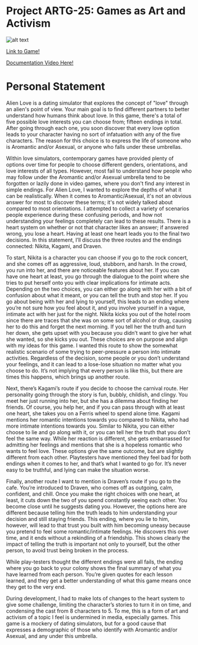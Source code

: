 # Project ARTG-25: Games as Art and Activism
![alt text](https://tasiann.github.io/new_title.PNG)

[Link to Game!](https://tasi-ann.itch.io/alien-love)

[Documentation Video Here!](https://www.youtube.com/watch?v=0hEIYQ2JY7Q)

# Personal Statement
Alien Love is a dating simulator that explores the concept of "love" through an alien's point of view. Your main goal is to find different partners to better understand how humans think about love. In this game, there's a total of five possible love interests you can choose from; fifteen endings in total. After going through each one, you soon discover that every love option leads to your character having no sort of infatuation with any of the five characters. The reason for this choice is to express the life of someone who is Aromantic and/or Asexual, or anyone who falls under these umbrellas.<br/>

Within love simulators, contemporary games have provided plenty of options over time for people to choose different genders, orientations, and love interests of all types. However, most fail to understand how people who may follow under the Aromantic and/or Asexual umbrella tend to be forgotten or lazily done in video games, where you don't find any interest in simple endings. For Alien Love, I wanted to explore the depths of what it can be realistically. When it comes to Aromantic/Asexual, it's not an obvious answer for most to discover these terms; it's not widely talked about compared to most orientations. I attempted to collect a variety of scenarios people experience during these confusing periods, and how not understanding your feelings completely can lead to these results. There is a heart system on whether or not that character likes an answer; if answered wrong, you lose a heart. Having at least one heart leads you to the final two decisions. In this statement, I’ll discuss the three routes and the endings connected: Nikita, Kagami, and Draven.<br/>

To start, Nikita is a character you can choose if you go to the rock concert, and she comes off as aggressive, loud, stubborn, and harsh. In the crowd, you run into her, and there are noticeable features about her. If you can have one heart at least, you go through the dialogue to the point where she tries to put herself onto you with clear implications for intimate acts. Depending on the two choices, you can either go along with her with a bit of confusion about what it meant, or you can tell the truth and stop her. If you go about being with her and lying to yourself, this leads to an ending where you’re not sure how you feel about it, and you involve yourself in a vague, intimate act with her just for the night. Nikita kicks you out of the hotel room since there are traces that she was on some sort of alcohol or drug, causing her to do this and forget the next morning. If you tell her the truth and turn her down, she gets upset with you because you didn’t want to give her what she wanted, so she kicks you out. These choices are on purpose and align with my ideas for this game. I wanted this route to show the somewhat realistic scenario of some trying to peer-pressure a person into intimate activities. Regardless of the decision, some people or you don’t understand your feelings, and it can lead to a lose-lose situation no matter what you choose to do. It’s not implying that every person is like this, but there are times this happens, which brings up another route.<br/>

Next, there’s Kagami’s route if you decide to choose the carnival route. Her personality going through the story is fun, bubbly, childish, and clingy. You meet her just running into her, but she has a dilemma about finding her friends. Of course, you help her, and if you can pass through with at least one heart, she takes you on a Ferris wheel to spend alone time. Kagami mentions her romantic intentions towards you compared to Nikita, who had more intimate intentions towards you. Similar to Nikita, you can either choose to lie and go along with it, or you can tell her the truth that you don’t feel the same way. While her reaction is different, she gets embarrassed for admitting her feelings and mentions that she is a hopeless romantic who wants to feel love. These options give the same outcome, but are slightly different from each other. Playtesters have mentioned they feel bad for both endings when it comes to her, and that’s what I wanted to go for. It’s never easy to be truthful, and lying can make the situation worse.<br/>

Finally, another route I want to mention is Draven’s route if you go to the cafe. You’re introduced to Draven, who comes off as outgoing, calm, confident, and chill. Once you make the right choices with one heart, at least, it cuts down the two of you spend constantly seeing each other. You become close until he suggests dating you. However, the options here are different because telling him the truth leads to him understanding your decision and still staying friends. This ending, where you lie to him, however, will lead to that trust you built with him becoming uneasy because you pretend to feel some romantic/intimate feelings. He discovers this over time, and it ends without a rekindling of a friendship. This shows clearly the impact of telling the truth is important not only to yourself, but the other person, to avoid trust being broken in the process.<br/>

While play-testers thought the different endings were all fails, the ending where you go back to your colony shows the final summary of what you have learned from each person. You’re given quotes for each lesson learned, and they get a better understanding of what this game means once they get to the very end.<br/>

During development, I had to make lots of changes to the heart system to give some challenge, limiting the character’s stories to turn it in on time, and condensing the cast from 8 characters to 5. To me, this is a form of art and activism of a topic I feel is undermined in media, especially games. This game is a mockery of dating simulators, but for a good cause that expresses a demographic of those who identify with Aromantic and/or Asexual, and any under this umbrella.
